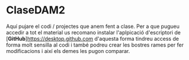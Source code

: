 # ClaseDAM2

Aquí pujare el codi / projectes que anem fent a clase. 
Per a que pugueu accedir a tot el material us recomano instalar l'aplpicació d'escriptori de [**GitHub**]https://desktop.github.com d'aquesta forma tindreu access de forma molt sensilla al codi i també podreu crear les bostres rames per fer modificacions i així els demes les pugon comparar.
